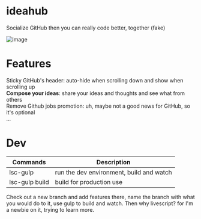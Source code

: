 # ideahub

Socialize GitHub then you can really code better, together (fake) 

![image](https://cloud.githubusercontent.com/assets/8784712/9222724/b4dfb3aa-4126-11e5-87fa-b89f16dd2d8d.png)

# Features

Sticky GitHub's header: auto-hide when scrolling down and show when scrolling up  
**Compose your ideas**: share your ideas and thoughts and see what from others  
Remove Github jobs promotion: uh, maybe not a good news for GitHub, so it's optional  
... 

# Dev

|Commands|Description|
|---|---|
|lsc-gulp|run the dev environment, build and watch|
|lsc-gulp build|build for production use|

Check out a new branch and add features there, name the branch with what you would do to it, use gulp to build and watch.
Then why livescript? for I'm a newbie on it, trying to learn more.
